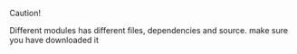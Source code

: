 Caution!

Different modules has different files, dependencies and source. make sure you have downloaded it
